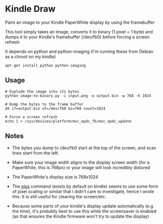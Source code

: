 Kindle Draw
===========

Paint an image to your Kindle PaperWhite display by using the framebuffer

This tool simply takes an image, converts it to binary (1 pixel = 1 byte) and dumps it to your Kindle's framebuffer (/dev/fb0) before forcing a screen refresh

It depends on python and python-imaging (I'm running these from Debian as a chroot on my kindle)

```apt-get install python python-imaging```

Usage
-----

```
# Explode the image into its bytes
python image-to-binary.py -i input.png -o output.bin -w 768 -h 1024

# Dump the bytes to the frame buffer
dd if=output.bin of=/dev/fb0 bs=768 count=1024

# Force a screen refresh
echo 1 > /sys/devices/platform/mxc_epdc_fb/mxc_epdc_update
```

Notes
-----

* The bytes you dump to /dev/fb0 start at the top of the screen, and scan lines start from the left.

* Make sure your image width aligns to the display screen width (for a PaperWhite, this is 768px) or your image will look incredibly distored

* The PaperWhite's display size is 768x1024

* The [eips](http://wiki.mobileread.com/wiki/Eips) command (exists by default on kindle) seems to use some form of pixel scaling or similar that I didn't care to investigate, hence I wrote this. It is still useful for clearing the screen/etc.

* Because some parts of your kindle's display update automatically (e.g. the time), it's probably best to use this while the screensaver is enabled (as that ensures the Kindle firmware won't try to update the display)
